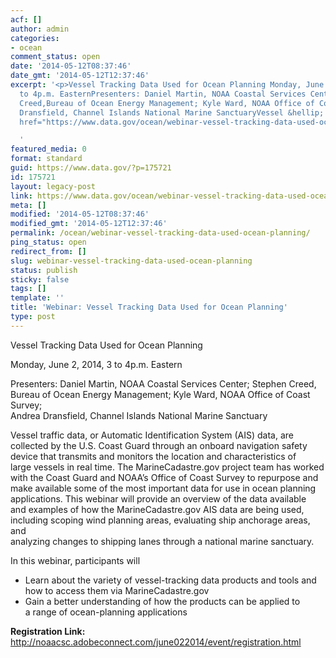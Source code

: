 ```yaml
---
acf: []
author: admin
categories:
- ocean
comment_status: open
date: '2014-05-12T08:37:46'
date_gmt: '2014-05-12T12:37:46'
excerpt: '<p>Vessel Tracking Data Used for Ocean Planning Monday, June 2, 2014, 3
  to 4p.m. EasternPresenters: Daniel Martin, NOAA Coastal Services Center; Stephen
  Creed,Bureau of Ocean Energy Management; Kyle Ward, NOAA Office of Coast Survey;Andrea
  Dransfield, Channel Islands National Marine SanctuaryVessel &hellip; <a aria-describedby="post-title-175721"
  href="https://www.data.gov/ocean/webinar-vessel-tracking-data-used-ocean-planning/">Continued</a></p>

  '
featured_media: 0
format: standard
guid: https://www.data.gov/?p=175721
id: 175721
layout: legacy-post
link: https://www.data.gov/ocean/webinar-vessel-tracking-data-used-ocean-planning/
meta: []
modified: '2014-05-12T08:37:46'
modified_gmt: '2014-05-12T12:37:46'
permalink: /ocean/webinar-vessel-tracking-data-used-ocean-planning/
ping_status: open
redirect_from: []
slug: webinar-vessel-tracking-data-used-ocean-planning
status: publish
sticky: false
tags: []
template: ''
title: 'Webinar: Vessel Tracking Data Used for Ocean Planning'
type: post
---
```

Vessel Tracking Data Used for Ocean Planning


Monday, June 2, 2014, 3 to 4p.m. Eastern  
  
Presenters: Daniel Martin, NOAA Coastal Services Center; Stephen Creed,  
Bureau of Ocean Energy Management; Kyle Ward, NOAA Office of Coast Survey;  
Andrea Dransfield, Channel Islands National Marine Sanctuary  
  
Vessel traffic data, or Automatic Identification System (AIS) data, are  
collected by the U.S. Coast Guard through an onboard navigation safety  
device that transmits and monitors the location and characteristics of  
large vessels in real time. The MarineCadastre.gov project team has worked  
with the Coast Guard and NOAA’s Office of Coast Survey to repurpose and  
make available some of the most important data for use in ocean planning  
applications. This webinar will provide an overview of the data available  
and examples of how the MarineCadastre.gov AIS data are being used,  
including scoping wind planning areas, evaluating ship anchorage areas, and  
analyzing changes to shipping lanes through a national marine sanctuary.  
  
In this webinar, participants will


* Learn about the variety of vessel-tracking data products and tools and how to access them via MarineCadastre.gov
* Gain a better understanding of how the products can be applied to a range of ocean-planning applications


**Registration Link:**  
<http://noaacsc.adobeconnect.com/june022014/event/registration.html>  



